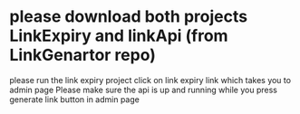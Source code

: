 # please download both projects LinkExpiry and linkApi (from LinkGenartor repo)
please run the link expiry project click on link expiry link which takes you to admin page
Please make sure the api is up and running while you press generate link button in admin page
